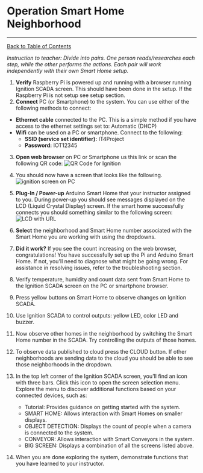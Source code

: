 # Operation Smart Home Neighborhood
---
[Back to Table of Contents](README.md)

*Instruction to teacher: Divide into pairs. One person reads/researches each step, while the other performs the actions. Each pair will work independently with their own Smart Home setup.*

1. **Verify** Raspberry Pi is powered up and running with a browser running Ignition SCADA screen.  This should have been done in the setup. If the Raspberry Pi is not setup see setup section.
2. **Connect** PC (or Smartphone) to the system.  You can use  either of the following methods to connect:
  -  **Ethernet cable** connected to the PC.  This is a simple method if you have access to the ethernet settings set to: Automatic (DHCP) 
  -  **Wifi** can be used on a PC or smartphone.  Connect to the following:
      -  **SSID (service set identifier):** IT4Project
      -  **Password:** IOT12345
3. **Open web browser** on PC or Smartphone us this link or scan the following QR code:
![QR Code for Ignition](https://github.com/user-attachments/assets/85a26626-0a0e-498b-95c8-51d49a6f76c8)

4. You should now have a screen that looks like the following.
   ![ignition screen on PC](https://github.com/user-attachments/assets/8839368a-df08-4ce4-a4c8-7887f2f54229)

5. **Plug-In / Power-up** Arduino Smart Home that your instructor assigned to you. During power-up you should see messages displayed on the LCD (Liquid Crystal Display) screen.  If the smart home successfully connects you should something similar to the following screen:
   ![LCD with URL](https://github.com/user-attachments/assets/b671a16c-ad4d-47bf-91d5-cc81c10a2430)

6. **Select** the neighborhood and Smart Home number associated with the Smart Home you are working with using the dropdowns.
7. **Did it work?** If you see the count increasing on the web browser, congratulations! You have successfully set up the Pi and Arduino Smart Home. If not, you'll need to diagnose what might be going wrong. For assistance in resolving issues, refer to the troubleshooting section.
8. Verify temperature, humidity and count data sent from Smart Home to the Ignition  SCADA screen on the PC or smartphone browser.
9. Press yellow buttons on Smart Home to observe changes on Ignition SCADA.
10. Use Ignition SCADA to control outputs: yellow LED, color LED and buzzer.
11. Now observe other homes in the neighborhood by switching the Smart Home number in the SCADA.  Try controlling the outputs of those homes.
12. To observe data published to cloud press the CLOUD button.  If other neighborhoods are sending data to the cloud you should be able to see those neighborhoods in the dropdown.
13. In the top left corner of the Ignition SCADA screen, you'll find an icon with three bars. Click this icon to open the screen selection menu. Explore the menu to discover additional functions based on your connected devices, such as:
    -  Tutorial: Provides guidance on getting started with the system.
    -  SMART HOME: Allows interaction with Smart Homes on smaller displays.
    -  OBJECT DETECTION: Displays the count of people when a camera is connected to the system.
    -  CONVEYOR: Allows interaction with Smart Conveyors in the system.
    -  BIG SCREEN: Displays a combination of all the screens listed above.
14. When you are done exploring the system, demonstrate functions that you have learned to your instructor. 

